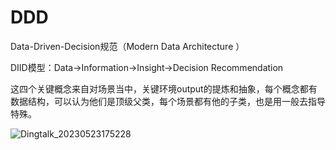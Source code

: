 # DDD
Data-Driven-Decision规范（Modern Data Architecture ）

DIID模型：Data->Information->Insight->Decision Recommendation

这四个关键概念来自对场景当中，关键环境output的提炼和抽象，每个概念都有数据结构，可以认为他们是顶级父类，每个场景都有他的子类，也是用一般去指导特殊。

![Dingtalk_20230523175228](https://github.com/data-fullstack/DDD/assets/8299602/3358bc2f-6c18-4e30-96b3-847248ca0677)

